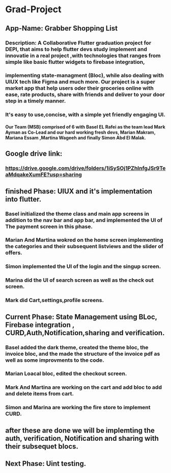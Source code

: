 # Grad-Project
## App-Name: Grabber Shopping List
### Description: A Collaborative Flutter graduation project for DEPI, that aims to help flutter devs study implement and innovatie in a real project ,with technologies that ranges from simple like basic flutter widgets to firebase integration,
### implementing state-managment (Bloc), while also dealing with UIUX tech like Figma and much more. Our project is a super market app that help users oder their groceries online with ease, rate products, share with friends and deliver to your  door step in a timely manner.
### It's easy to use,concise, with a simple yet friendly engaging  UI.
#### Our Team (MSB) comprised of 6 with Basel EL Rafei as the team lead Mark Ayman as Co-Lead and our hard working fresh devs, Marian Makram, Mariana Essam ,Martina Wageeh and finally Simon Abd El Malak.

## Google drive link:
### https://drive.google.com/drive/folders/1iSySOj1PZhInfgJSr9TeaMdqakeXumFE?usp=sharing

## finished Phase: UIUX and it's implementation into flutter.
### Basel initialized  the theme class and main app screens in addition to the nav bar and app bar, and implemented the UI of The payment screen in this phase.
### Marian And Martina wokred on the home screen implementing the categories and their subsequent listviews and the slider of offers.
### Simon implemented the UI of the login and the singup screen.
### Marina did the UI of search screen as well as the check out screen.
### Mark did Cart,settings,profile screens.


## Current Phase: State Management using BLoc, Firebase integration , CURD,Auth,Notification,sharing and verification.
### Basel added the dark theme, created the theme bloc, the invoice bloc, and the made the structure of the invoice pdf as well as some improvments to the code.
### Marian Loacal bloc, edited the checkout screen.
### Mark And Martina are working on the cart and add bloc to add and delete items from cart.
### Simon and Marina are working the fire store to implement CURD.

## after these are done  we will be implemting the auth, verification, Notification and sharing with their subsequet blocs.


## Next Phase: Uint testing.


